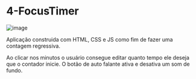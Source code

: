 # 4-FocusTimer
![image](https://github.com/mviniciussb/Focus-Timer/assets/108037526/eb1d62e4-738c-45e8-bbb7-a7a023ab193c)

Aplicação construida com HTML, CSS e JS como fim de fazer uma contagem regressiva.

Ao clicar nos minutos o usuário consegue editar quanto tempo ele deseja que o contador inicie. O botão de auto falante ativa e desativa um som de fundo.
